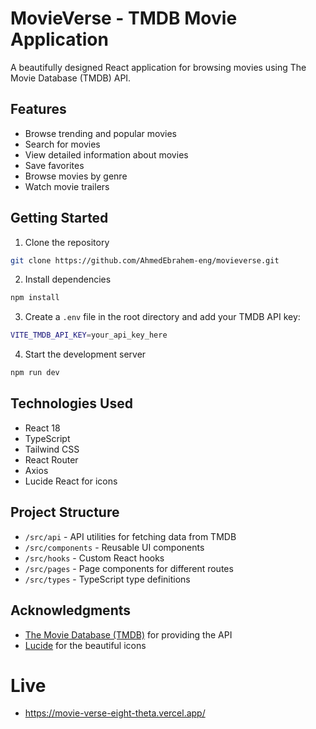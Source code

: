 # MovieVerse - TMDB Movie Application

A beautifully designed React application for browsing movies using The Movie Database (TMDB) API.

## Features

- Browse trending and popular movies
- Search for movies
- View detailed information about movies
- Save favorites
- Browse movies by genre
- Watch movie trailers

## Getting Started

1. Clone the repository
```bash
git clone https://github.com/AhmedEbrahem-eng/movieverse.git
```

2. Install dependencies
```bash
npm install
```

3. Create a `.env` file in the root directory and add your TMDB API key:
```bash
VITE_TMDB_API_KEY=your_api_key_here
```

4. Start the development server
```bash
npm run dev
```

## Technologies Used

- React 18
- TypeScript
- Tailwind CSS
- React Router
- Axios
- Lucide React for icons

## Project Structure

- `/src/api` - API utilities for fetching data from TMDB
- `/src/components` - Reusable UI components
- `/src/hooks` - Custom React hooks
- `/src/pages` - Page components for different routes
- `/src/types` - TypeScript type definitions

## Acknowledgments

- [The Movie Database (TMDB)](https://www.themoviedb.org/) for providing the API
- [Lucide](https://lucide.dev/) for the beautiful icons

# Live
  - https://movie-verse-eight-theta.vercel.app/
